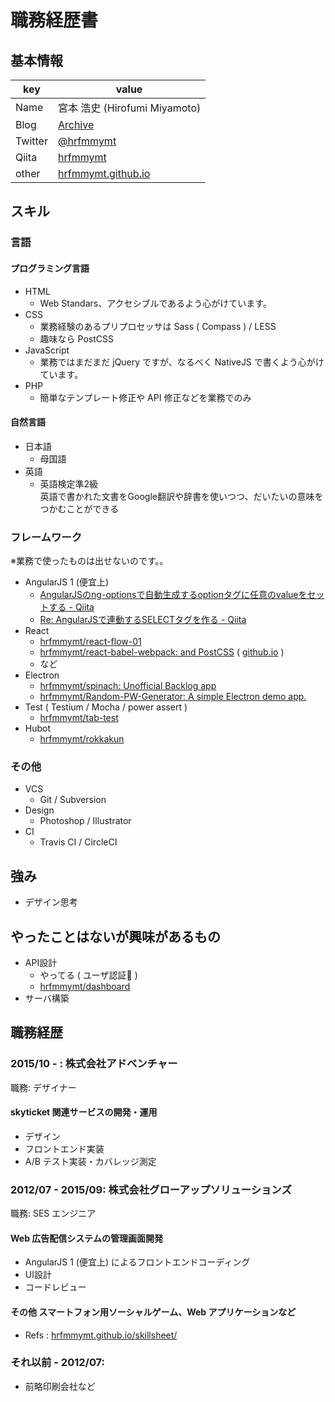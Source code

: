 # 職務経歴書

## 基本情報

|key|value|
|---|-----|
|Name|宮本 浩史 (Hirofumi Miyamoto)|
|Blog|[Archive](//hrfmmymt.tumblr.com/)|
|Twitter|[@hrfmmymt](//twitter.com/hrfmmymt)|
|Qiita|[hrfmmymt](//qiita.com/hrfmmymt)|
|other|[hrfmmymt.github.io](//hrfmmymt.github.io/)|

## スキル

### 言語

#### プログラミング言語
  - HTML
    - Web Standars、アクセシブルであるよう心がけています。
  - CSS
    - 業務経験のあるプリプロセッサは Sass ( Compass ) / LESS
    - 趣味なら PostCSS
  - JavaScript
    - 業務ではまだまだ jQuery ですが、なるべく NativeJS で書くよう心がけています。
  - PHP
    - 簡単なテンプレート修正や API 修正などを業務でのみ

#### 自然言語
  - 日本語
    - 母国語
  - 英語
    - 英語検定準2級<br>英語で書かれた文書をGoogle翻訳や辞書を使いつつ、だいたいの意味をつかむことができる

### フレームワーク
  ※業務で使ったものは出せないのです。。

  - AngularJS 1 (便宜上)
    - [AngularJSのng-optionsで自動生成するoptionタグに任意のvalueをセットする - Qiita](//qiita.com/hrfmmymt/items/e3ed8138a3218ad2b794)
    - [Re: AngularJSで連動するSELECTタグを作る - Qiita](//qiita.com/hrfmmymt/items/af79e5e3ffacac3765e5)
  - React
    - [hrfmmymt/react-flow-01](//github.com/hrfmmymt/react-flow-01)
    - [hrfmmymt/react-babel-webpack: and PostCSS](//github.com/hrfmmymt/react-babel-webpack) ( [github.io](//hrfmmymt.github.io/react-babel-webpack/) )
    - など
  - Electron
    - [hrfmmymt/spinach: Unofficial Backlog app](//github.com/hrfmmymt/spinach)
    - [hrfmmymt/Random-PW-Generator: A simple Electron demo app.](//github.com/hrfmmymt/Random-PW-Generator)
  - Test ( Testium / Mocha / power assert )
    - [hrfmmymt/tab-test](//github.com/hrfmmymt/tab-test)
  - Hubot
    - [hrfmmymt/rokkakun](//github.com/hrfmmymt/rokkakun)

### その他

  - VCS
    - Git / Subversion
  - Design
    - Photoshop / Illustrator
  - CI
    - Travis CI / CircleCI

## 強み
- デザイン思考

## やったことはないが興味があるもの
  - API設計
    - やってる ( ユーザ認証🙅 )
    - [hrfmmymt/dashboard](//github.com/hrfmmymt/dashboard)
  - サーバ構築 

## 職務経歴

### 2015/10 - : 株式会社アドベンチャー

職務: デザイナー

#### skyticket 関連サービスの開発・運用

- デザイン
- フロントエンド実装
- A/B テスト実装・カバレッジ測定

### 2012/07 - 2015/09: 株式会社グローアップソリューションズ

職務: SES エンジニア

#### Web 広告配信システムの管理画面開発

- AngularJS 1 (便宜上) によるフロントエンドコーディング
- UI設計
- コードレビュー

#### その他 スマートフォン用ソーシャルゲーム、Web アプリケーションなど

- Refs : [hrfmmymt.github.io/skillsheet/](//hrfmmymt.github.io/skillsheet/)

### それ以前 - 2012/07: 
- 前略印刷会社など